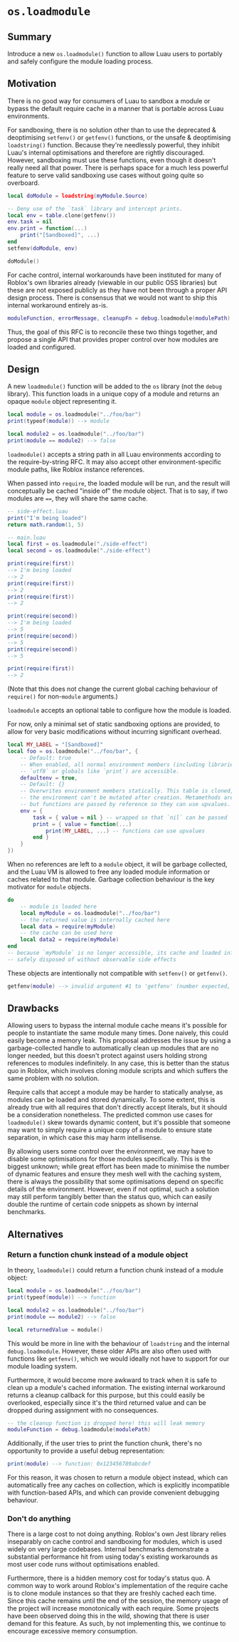 # `os.loadmodule`

## Summary

Introduce a new `os.loadmodule()` function to allow Luau users to portably and safely configure the module loading process.

## Motivation

There is no good way for consumers of Luau to sandbox a module or bypass the default require cache in a manner that is portable across Luau environments.

For sandboxing, there is no solution other than to use the deprecated & deoptimising `setfenv()` or `getfenv()` functions, or the unsafe & deoptimising `loadstring()` function. Because they're needlessly powerful, they inhibit Luau's internal optimisations and therefore are rightly discouraged. However, sandboxing must use these functions, even though it doesn't really need all that power. There is perhaps space for a much less powerful feature to serve valid sandboxing use cases without going quite so overboard.

```Lua
local doModule = loadstring(myModule.Source)

-- Deny use of the `task` library and intercept prints.
local env = table.clone(getfenv())
env.task = nil
env.print = function(...)
    print("[Sandboxed]", ...)
end
setfenv(doModule, env)

doModule()
```

For cache control, internal workarounds have been instituted for many of Roblox's own libraries already (viewable in our public OSS libraries) but these are not exposed publicly as they have not been through a proper API design process. There is consensus that we would not want to ship this internal workaround entirely as-is.

```Lua
moduleFunction, errorMessage, cleanupFn = debug.loadmodule(modulePath)
```

Thus, the goal of this RFC is to reconcile these two things together, and propose a single API that provides proper control over how modules are loaded and configured.

## Design

A new `loadmodule()` function will be added to the `os` library (not the `debug` library). This function loads in a unique copy of a module and returns an opaque `module` object representing it.

```Lua
local module = os.loadmodule("../foo/bar")
print(typeof(module)) --> module

local module2 = os.loadmodule("../foo/bar")
print(module == module2) --> false
```

`loadmodule()` accepts a string path in all Luau environments according to the require-by-string RFC. It may also accept other environment-specific module paths, like Roblox instance references.

When passed into `require`, the loaded module will be run, and the result will conceptually be cached "inside of" the module object. That is to say, if two modules are `==`, they will share the same cache.

```Lua
-- side-effect.luau
print("I'm being loaded")
return math.random(1, 5)
```

```Lua
-- main.luau
local first = os.loadmodule("./side-effect")
local second = os.loadmodule("./side-effect")

print(require(first))
--> I'm being loaded
--> 2
print(require(first))
--> 2
print(require(first))
--> 2

print(require(second))
--> I'm being loaded
--> 5
print(require(second))
--> 5
print(require(second))
--> 5

print(require(first))
--> 2
```

(Note that this does not change the current global caching behaviour of `require()` for non-`module` arguments.)

`loadmodule` accepts an optional table to configure how the module is loaded.

For now, only a minimal set of static sandboxing options are provided, to allow
for very basic modifications without incurring significant overhead.

```Lua
local MY_LABEL = "[Sandboxed]"
local foo = os.loadmodule("../foo/bar", {
    -- Default: true
    -- When enabled, all normal environment members (including libraries like
    -- `utf8` or globals like `print`) are accessible.
    defaultenv = true,
    -- Default: {}
    -- Overwrites environment members statically. This table is cloned, so
    -- the environment can't be mutated after creation. Metamethods are ignored,
    -- but functions are passed by reference so they can use upvalues.
    env = {
        task = { value = nil } -- wrapped so that `nil` can be passed
        print = { value = function(...)
            print(MY_LABEL, ...) -- functions can use upvalues
        end }
    }
})
```

When no references are left to a `module` object, it will be garbage collected, and the Luau VM is allowed to free any loaded module information or caches related to that module. Garbage collection behaviour is the key motivator for `module` objects.

```Lua
do
    -- module is loaded here
    local myModule = os.loadmodule("../foo/bar")
    -- the returned value is internally cached here
    local data = require(myModule)
    -- the cache can be used here
    local data2 = require(myModule)
end
-- because `myModule` is no longer accessible, its cache and loaded info can be
-- safely disposed of without observable side effects
```

These objects are intentionally not compatible with `setfenv()` or `getfenv()`.

```Lua
getfenv(module) --> invalid argument #1 to 'getfenv' (number expected, got module)
```

## Drawbacks

Allowing users to bypass the internal module cache means it's possible for people to instantiate the same module many times. Done naively, this could easily become a memory leak. This proposal addresses the issue by using a garbage-collected handle to automatically clean up modules that are no longer needed, but this doesn't protect against users holding strong references to modules indefinitely. In any case, this is better than the status quo in Roblox, which involves cloning module scripts and which suffers the same problem with no solution.

Require calls that accept a module may be harder to statically analyse, as modules can be loaded and stored dynamically. To some extent, this is already true with all requires that don't directly accept literals, but it should be a consideration nonetheless. The predicted common use cases for `loadmodule()` skew towards dynamic content, but it's possible that someone may want to simply require a unique copy of a module to ensure state separation, in which case this may harm intellisense.

By allowing users some control over the environment, we may have to disable some optimisations for those modules specifically. This is the biggest unknown; while great effort has been made to minimise the number of dynamic features and ensure they mesh well with the caching system, there is always the possibility that some optimisations depend on specific details of the environment. However, even if not optimal, such a solution may still perform tangibly better than the status quo, which can easily double the runtime of certain code snippets as shown by internal benchmarks.

## Alternatives

### Return a function chunk instead of a module object

In theory, `loadmodule()` could return a function chunk instead of a module object:

```Lua
local module = os.loadmodule("../foo/bar")
print(typeof(module)) --> function

local module2 = os.loadmodule("../foo/bar")
print(module == module2) --> false

local returnedValue = module()
```

This would be more in line with the behaviour of `loadstring` and the internal `debug.loadmodule`.
However, these older APIs are also often used with functions like `getfenv()`,
which we would ideally not have to support for our module loading system.

Furthermore, it would become more awkward to track when it is safe to clean up
a module's cached information. The existing internal workaround returns a
cleanup callback for this purpose, but this could easily be overlooked,
especially since it's the third returned value and can be dropped during
assignment with no consequences.

```Lua
-- the cleanup function is dropped here! this will leak memory
moduleFunction = debug.loadmodule(modulePath)
```

Additionally, if the user tries to print the function chunk, there's no
opportunity to provide a useful debug representation:

```Lua
print(module) --> function: 0x123456789abcdef
```

For this reason, it was chosen to return a module object instead, which can
automatically free any caches on collection, which is explicitly incompatible
with function-based APIs, and which can provide convenient debugging behaviour.

### Don't do anything

There is a large cost to not doing anything. Roblox's own Jest library relies
inseparably on cache control and sandboxing for modules, which is used widely
on very large codebases. Internal benchmarks demonstrate a substantial
performance hit from using today's existing workarounds as most user code runs
without optimisations enabled.

Furthermore, there is a hidden memory cost for today's status quo. A common way
to work around Roblox's implementation of the require cache is to clone module
instances so that they are freshly cached each time. Since this cache remains
until the end of the session, the memory usage of the project will increase
monotonically with each require. Some projects have been observed doing this in
the wild, showing that there is user demand for this feature. As such, by not
implementing this, we continue to encourage excessive memory consumption.
